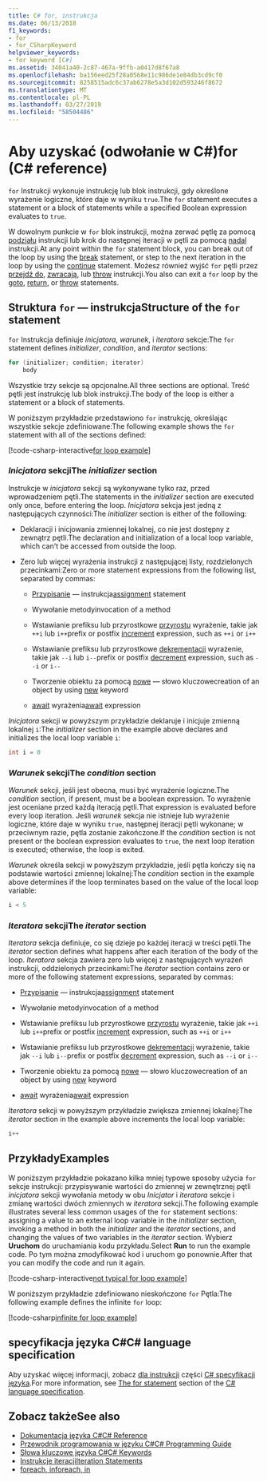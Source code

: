 ```yaml
---
title: C# for, instrukcja
ms.date: 06/13/2018
f1_keywords:
- for
- for_CSharpKeyword
helpviewer_keywords:
- for keyword [C#]
ms.assetid: 34041a40-2c87-467a-9ffb-a0417d8f67a8
ms.openlocfilehash: ba156eed25f28a0568e11c986de1e84db3cd9cf0
ms.sourcegitcommit: 8258515adc6c37ab6278e5a3d102d593246f8672
ms.translationtype: MT
ms.contentlocale: pl-PL
ms.lasthandoff: 03/27/2019
ms.locfileid: "58504486"
---
```

# <a name="for-c-reference"></a><span data-ttu-id="ccc12-102">Aby uzyskać (odwołanie w C#)</span><span class="sxs-lookup"><span data-stu-id="ccc12-102">for (C# reference)</span></span>

<span data-ttu-id="ccc12-103">`for` Instrukcji wykonuje instrukcję lub blok instrukcji, gdy określone wyrażenie logiczne, które daje w wyniku `true`.</span><span class="sxs-lookup"><span data-stu-id="ccc12-103">The `for` statement executes a statement or a block of statements while a specified Boolean expression evaluates to `true`.</span></span>

<span data-ttu-id="ccc12-104">W dowolnym punkcie w `for` blok instrukcji, można zerwać pętlę za pomocą [podziału](break.md) instrukcji lub krok do następnej iteracji w pętli za pomocą [nadal](continue.md) instrukcji.</span><span class="sxs-lookup"><span data-stu-id="ccc12-104">At any point within the `for` statement block, you can break out of the loop by using the [break](break.md) statement, or step to the next iteration in the loop by using the [continue](continue.md) statement.</span></span> <span data-ttu-id="ccc12-105">Możesz również wyjść `for` pętli przez [przejdź do](goto.md), [zwracają](return.md), lub [throw](throw.md) instrukcji.</span><span class="sxs-lookup"><span data-stu-id="ccc12-105">You also can exit a `for` loop by the [goto](goto.md), [return](return.md), or [throw](throw.md) statements.</span></span>

## <a name="structure-of-the-for-statement"></a><span data-ttu-id="ccc12-106">Struktura `for` — instrukcja</span><span class="sxs-lookup"><span data-stu-id="ccc12-106">Structure of the `for` statement</span></span>

<span data-ttu-id="ccc12-107">`for` Instrukcja definiuje *inicjatora*, *warunek*, i *iteratora* sekcje:</span><span class="sxs-lookup"><span data-stu-id="ccc12-107">The `for` statement defines *initializer*, *condition*, and *iterator* sections:</span></span>

```csharp
for (initializer; condition; iterator)
    body
```

<span data-ttu-id="ccc12-108">Wszystkie trzy sekcje są opcjonalne.</span><span class="sxs-lookup"><span data-stu-id="ccc12-108">All three sections are optional.</span></span> <span data-ttu-id="ccc12-109">Treść pętli jest instrukcję lub blok instrukcji.</span><span class="sxs-lookup"><span data-stu-id="ccc12-109">The body of the loop is either a statement or a block of statements.</span></span>

<span data-ttu-id="ccc12-110">W poniższym przykładzie przedstawiono `for` instrukcję, określając wszystkie sekcje zdefiniowane:</span><span class="sxs-lookup"><span data-stu-id="ccc12-110">The following example shows the `for` statement with all of the sections defined:</span></span>

[!code-csharp-interactive[for loop example](~/samples/snippets/csharp/keywords/IterationKeywordsExamples.cs#5)]

### <a name="the-initializer-section"></a><span data-ttu-id="ccc12-111">*Inicjatora* sekcji</span><span class="sxs-lookup"><span data-stu-id="ccc12-111">The *initializer* section</span></span>

<span data-ttu-id="ccc12-112">Instrukcje w *inicjatora* sekcji są wykonywane tylko raz, przed wprowadzeniem pętli.</span><span class="sxs-lookup"><span data-stu-id="ccc12-112">The statements in the *initializer* section are executed only once, before entering the loop.</span></span> <span data-ttu-id="ccc12-113">*Inicjatora* sekcja jest jedną z następujących czynności:</span><span class="sxs-lookup"><span data-stu-id="ccc12-113">The *initializer* section is either of the following:</span></span>

- <span data-ttu-id="ccc12-114">Deklaracji i inicjowania zmiennej lokalnej, co nie jest dostępny z zewnątrz pętli.</span><span class="sxs-lookup"><span data-stu-id="ccc12-114">The declaration and initialization of a local loop variable, which can't be accessed from outside the loop.</span></span>

- <span data-ttu-id="ccc12-115">Zero lub więcej wyrażenia instrukcji z następującej listy, rozdzielonych przecinkami:</span><span class="sxs-lookup"><span data-stu-id="ccc12-115">Zero or more statement expressions from the following list, separated by commas:</span></span>

  - <span data-ttu-id="ccc12-116">[Przypisanie](../operators/assignment-operator.md) — instrukcja</span><span class="sxs-lookup"><span data-stu-id="ccc12-116">[assignment](../operators/assignment-operator.md) statement</span></span>

  - <span data-ttu-id="ccc12-117">Wywołanie metody</span><span class="sxs-lookup"><span data-stu-id="ccc12-117">invocation of a method</span></span>

  - <span data-ttu-id="ccc12-118">Wstawianie prefiksu lub przyrostkowe [przyrostu](../operators/arithmetic-operators.md#increment-operator-) wyrażenie, takie jak `++i` lub `i++`</span><span class="sxs-lookup"><span data-stu-id="ccc12-118">prefix or postfix [increment](../operators/arithmetic-operators.md#increment-operator-) expression, such as `++i` or `i++`</span></span>

  - <span data-ttu-id="ccc12-119">Wstawianie prefiksu lub przyrostkowe [dekrementacji](../operators/arithmetic-operators.md#decrement-operator---) wyrażenie, takie jak `--i` lub `i--`</span><span class="sxs-lookup"><span data-stu-id="ccc12-119">prefix or postfix [decrement](../operators/arithmetic-operators.md#decrement-operator---) expression, such as `--i` or `i--`</span></span>

  - <span data-ttu-id="ccc12-120">Tworzenie obiektu za pomocą [nowe](new-operator.md) — słowo kluczowe</span><span class="sxs-lookup"><span data-stu-id="ccc12-120">creation of an object by using [new](new-operator.md) keyword</span></span>

  - <span data-ttu-id="ccc12-121">[await](await.md) wyrażenia</span><span class="sxs-lookup"><span data-stu-id="ccc12-121">[await](await.md) expression</span></span>

<span data-ttu-id="ccc12-122">*Inicjatora* sekcji w powyższym przykładzie deklaruje i inicjuje zmienną lokalnej `i`:</span><span class="sxs-lookup"><span data-stu-id="ccc12-122">The *initializer* section in the example above declares and initializes the local loop variable `i`:</span></span>

```csharp
int i = 0
```

### <a name="the-condition-section"></a><span data-ttu-id="ccc12-123">*Warunek* sekcji</span><span class="sxs-lookup"><span data-stu-id="ccc12-123">The *condition* section</span></span>

<span data-ttu-id="ccc12-124">*Warunek* sekcji, jeśli jest obecna, musi być wyrażenie logiczne.</span><span class="sxs-lookup"><span data-stu-id="ccc12-124">The *condition* section, if present, must be a boolean expression.</span></span> <span data-ttu-id="ccc12-125">To wyrażenie jest oceniane przed każdą iteracją pętli.</span><span class="sxs-lookup"><span data-stu-id="ccc12-125">That expression is evaluated before every loop iteration.</span></span> <span data-ttu-id="ccc12-126">Jeśli *warunek* sekcja nie istnieje lub wyrażenie logiczne, które daje w wyniku `true`, następnej iteracji pętli wykonane; w przeciwnym razie, pętla zostanie zakończone.</span><span class="sxs-lookup"><span data-stu-id="ccc12-126">If the *condition* section is not present or the boolean expression evaluates to `true`, the next loop iteration is executed; otherwise, the loop is exited.</span></span>

<span data-ttu-id="ccc12-127">*Warunek* określa sekcji w powyższym przykładzie, jeśli pętla kończy się na podstawie wartości zmiennej lokalnej:</span><span class="sxs-lookup"><span data-stu-id="ccc12-127">The *condition* section in the example above determines if the loop terminates based on the value of the local loop variable:</span></span>

```csharp
i < 5
```

### <a name="the-iterator-section"></a><span data-ttu-id="ccc12-128">*Iteratora* sekcji</span><span class="sxs-lookup"><span data-stu-id="ccc12-128">The *iterator* section</span></span>

<span data-ttu-id="ccc12-129">*Iteratora* sekcja definiuje, co się dzieje po każdej iteracji w treści pętli.</span><span class="sxs-lookup"><span data-stu-id="ccc12-129">The *iterator* section defines what happens after each iteration of the body of the loop.</span></span> <span data-ttu-id="ccc12-130">*Iteratora* sekcja zawiera zero lub więcej z następujących wyrażeń instrukcji, oddzielonych przecinkami:</span><span class="sxs-lookup"><span data-stu-id="ccc12-130">The *iterator* section contains zero or more of the following statement expressions, separated by commas:</span></span>

- <span data-ttu-id="ccc12-131">[Przypisanie](../operators/assignment-operator.md) — instrukcja</span><span class="sxs-lookup"><span data-stu-id="ccc12-131">[assignment](../operators/assignment-operator.md) statement</span></span>

- <span data-ttu-id="ccc12-132">Wywołanie metody</span><span class="sxs-lookup"><span data-stu-id="ccc12-132">invocation of a method</span></span>

- <span data-ttu-id="ccc12-133">Wstawianie prefiksu lub przyrostkowe [przyrostu](../operators/arithmetic-operators.md#increment-operator-) wyrażenie, takie jak `++i` lub `i++`</span><span class="sxs-lookup"><span data-stu-id="ccc12-133">prefix or postfix [increment](../operators/arithmetic-operators.md#increment-operator-) expression, such as `++i` or `i++`</span></span>

- <span data-ttu-id="ccc12-134">Wstawianie prefiksu lub przyrostkowe [dekrementacji](../operators/arithmetic-operators.md#decrement-operator---) wyrażenie, takie jak `--i` lub `i--`</span><span class="sxs-lookup"><span data-stu-id="ccc12-134">prefix or postfix [decrement](../operators/arithmetic-operators.md#decrement-operator---) expression, such as `--i` or `i--`</span></span>

- <span data-ttu-id="ccc12-135">Tworzenie obiektu za pomocą [nowe](new-operator.md) — słowo kluczowe</span><span class="sxs-lookup"><span data-stu-id="ccc12-135">creation of an object by using [new](new-operator.md) keyword</span></span>

- <span data-ttu-id="ccc12-136">[await](await.md) wyrażenia</span><span class="sxs-lookup"><span data-stu-id="ccc12-136">[await](await.md) expression</span></span>

<span data-ttu-id="ccc12-137">*Iteratora* sekcji w powyższym przykładzie zwiększa zmiennej lokalnej:</span><span class="sxs-lookup"><span data-stu-id="ccc12-137">The *iterator* section in the example above increments the local loop variable:</span></span>

```csharp
i++
```

## <a name="examples"></a><span data-ttu-id="ccc12-138">Przykłady</span><span class="sxs-lookup"><span data-stu-id="ccc12-138">Examples</span></span>

<span data-ttu-id="ccc12-139">W poniższym przykładzie pokazano kilka mniej typowe sposoby użycia `for` sekcje instrukcji: przypisywanie wartości do zmiennej w zewnętrznej pętli *inicjatora* sekcji wywołania metody w obu  *Inicjator* i *iteratora* sekcje i zmianę wartości dwóch zmiennych w *iteratora* sekcji.</span><span class="sxs-lookup"><span data-stu-id="ccc12-139">The following example illustrates several less common usages of the `for` statement sections: assigning a value to an external loop variable in the *initializer* section, invoking a method in both the *initializer* and the *iterator* sections, and changing the values of two variables in the *iterator* section.</span></span> <span data-ttu-id="ccc12-140">Wybierz **Uruchom** do uruchamiania kodu przykładu.</span><span class="sxs-lookup"><span data-stu-id="ccc12-140">Select **Run** to run the example code.</span></span> <span data-ttu-id="ccc12-141">Po tym można zmodyfikować kod i uruchom go ponownie.</span><span class="sxs-lookup"><span data-stu-id="ccc12-141">After that you can modify the code and run it again.</span></span>

[!code-csharp-interactive[not typical for loop example](~/samples/snippets/csharp/keywords/IterationKeywordsExamples.cs#6)]

<span data-ttu-id="ccc12-142">W poniższym przykładzie zdefiniowano nieskończone `for` Pętla:</span><span class="sxs-lookup"><span data-stu-id="ccc12-142">The following example defines the infinite `for` loop:</span></span>

[!code-csharp[infinite for loop example](~/samples/snippets/csharp/keywords/IterationKeywordsExamples.cs#7)]

## <a name="c-language-specification"></a><span data-ttu-id="ccc12-143">specyfikacja języka C#</span><span class="sxs-lookup"><span data-stu-id="ccc12-143">C# language specification</span></span>

<span data-ttu-id="ccc12-144">Aby uzyskać więcej informacji, zobacz [dla instrukcji](~/_csharplang/spec/statements.md#the-for-statement) części [ C# specyfikacji języka](../language-specification/index.md).</span><span class="sxs-lookup"><span data-stu-id="ccc12-144">For more information, see [The for statement](~/_csharplang/spec/statements.md#the-for-statement) section of the [C# language specification](../language-specification/index.md).</span></span>

## <a name="see-also"></a><span data-ttu-id="ccc12-145">Zobacz także</span><span class="sxs-lookup"><span data-stu-id="ccc12-145">See also</span></span>

- [<span data-ttu-id="ccc12-146">Dokumentacja języka C#</span><span class="sxs-lookup"><span data-stu-id="ccc12-146">C# Reference</span></span>](../index.md)
- [<span data-ttu-id="ccc12-147">Przewodnik programowania w języku C#</span><span class="sxs-lookup"><span data-stu-id="ccc12-147">C# Programming Guide</span></span>](../../programming-guide/index.md)
- [<span data-ttu-id="ccc12-148">Słowa kluczowe języka C#</span><span class="sxs-lookup"><span data-stu-id="ccc12-148">C# Keywords</span></span>](index.md)
- [<span data-ttu-id="ccc12-149">Instrukcje iteracji</span><span class="sxs-lookup"><span data-stu-id="ccc12-149">Iteration Statements</span></span>](iteration-statements.md)
- [<span data-ttu-id="ccc12-150">foreach, in</span><span class="sxs-lookup"><span data-stu-id="ccc12-150">foreach, in</span></span>](foreach-in.md)
